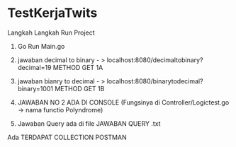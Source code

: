 # TestKerjaTwits


Langkah Langkah Run Project 

1. Go Run Main.go

2. jawaban decimal to binary - >  localhost:8080/decimaltobinary?decimal=19    METHOD GET 1A

3. jawaban bianry to decimal  - >  localhost:8080/binarytodecimal?binary=1001 METHOD GET 1B 

4. JAWABAN NO 2 ADA DI CONSOLE (Fungsinya di Controller/Logictest.go -> nama functio Polyndrome)

5. Jawaban Query ada di file JAWABAN QUERY .txt


Ada TERDAPAT COLLECTION POSTMAN 
